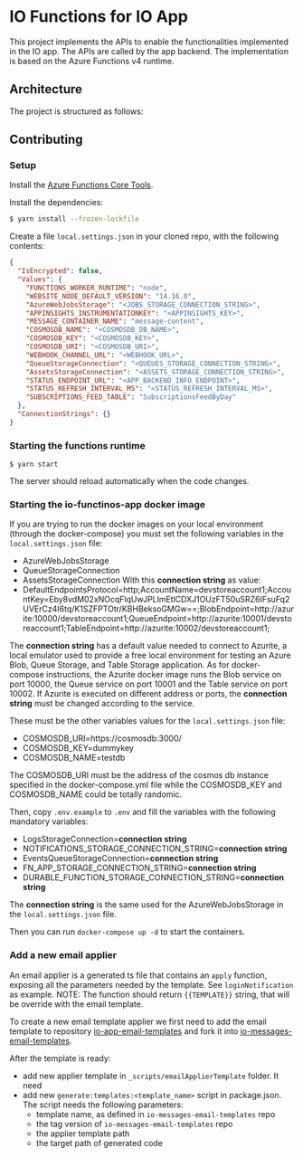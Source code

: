 # IO Functions for IO App

This project implements the APIs to enable the functionalities implemented in
the IO app. The APIs are called by the app backend.
The implementation is based on the Azure Functions v4 runtime.

## Architecture

The project is structured as follows:

## Contributing

### Setup

Install the [Azure Functions Core Tools](https://github.com/Azure/azure-functions-core-tools).

Install the dependencies:

```bash
$ yarn install --frozen-lockfile
```

Create a file `local.settings.json` in your cloned repo, with the
following contents:

```json
{
  "IsEncrypted": false,
  "Values": {
    "FUNCTIONS_WORKER_RUNTIME": "node",
    "WEBSITE_NODE_DEFAULT_VERSION": "14.16.0",
    "AzureWebJobsStorage": "<JOBS_STORAGE_CONNECTION_STRING>",
    "APPINSIGHTS_INSTRUMENTATIONKEY": "<APPINSIGHTS_KEY>",
    "MESSAGE_CONTAINER_NAME": "message-content",
    "COSMOSDB_NAME": "<COSMOSDB_DB_NAME>",
    "COSMOSDB_KEY": "<COSMOSDB_KEY>",
    "COSMOSDB_URI": "<COSMOSDB_URI>",
    "WEBHOOK_CHANNEL_URL": "<WEBHOOK_URL>",
    "QueueStorageConnection": "<QUEUES_STORAGE_CONNECTION_STRING>",
    "AssetsStorageConnection": "<ASSETS_STORAGE_CONNECTION_STRING>",
    "STATUS_ENDPOINT_URL": "<APP_BACKEND_INFO_ENDPOINT>",
    "STATUS_REFRESH_INTERVAL_MS": "<STATUS_REFRESH_INTERVAL_MS>",
    "SUBSCRIPTIONS_FEED_TABLE": "SubscriptionsFeedByDay"
  },
  "ConnectionStrings": {}
}
```
### Starting the functions runtime

```
$ yarn start
```

The server should reload automatically when the code changes.

### Starting the io-functinos-app docker image
If you are trying to run the docker images on your local environment (through the docker-compose) you must set the following variables in the `local.settings.json` file:
  * AzureWebJobsStorage
  * QueueStorageConnection
  * AssetsStorageConnection
With this **connection string** as value:
  * DefaultEndpointsProtocol=http;AccountName=devstoreaccount1;AccountKey=Eby8vdM02xNOcqFlqUwJPLlmEtlCDXJ1OUzFT50uSRZ6IFsuFq2UVErCz4I6tq/K1SZFPTOtr/KBHBeksoGMGw==;BlobEndpoint=http://azurite:10000/devstoreaccount1;QueueEndpoint=http://azurite:10001/devstoreaccount1;TableEndpoint=http://azurite:10002/devstoreaccount1;

The **connection string** has a default value needed to connect to Azurite, a local emulator used to provide a free local environment for testing an Azure Blob, Queue Storage, and Table Storage application.
As for docker-compose instructions, the Azurite docker image runs the Blob service on port 10000, the Queue service on port 10001 and the Table service on port 10002.
If Azurite is executed on different address or ports, the **connection string** must be changed according to the service.

These must be the other variables values for the `local.settings.json` file:
  * COSMOSDB_URI=https://cosmosdb:3000/
  * COSMOSDB_KEY=dummykey
  * COSMOSDB_NAME=testdb

The COSMOSDB_URI must be the address of the cosmos db instance specified in the docker-compose.yml file while the COSMOSDB_KEY and COSMOSDB_NAME could be totally randomic.

Then, copy `.env.example` to `.env` and fill the variables with the following mandatory variables:
 * LogsStorageConnection=**connection string**
 * NOTIFICATIONS_STORAGE_CONNECTION_STRING=**connection string**
 * EventsQueueStorageConnection=**connection string**
 * FN_APP_STORAGE_CONNECTION_STRING=**connection string**
 * DURABLE_FUNCTION_STORAGE_CONNECTION_STRING=**connection string**

The **connection string** is the same used for the AzureWebJobsStorage in the `local.settings.json` file.

Then you can run `docker-compose up -d` to start the containers.

### Add a new email applier

An email applier is a generated ts file that contains an `apply` function, exposing all the parameters needed by the template. See `loginNotification` as example.
NOTE: The function should return `{{TEMPLATE}}` string, that will be override with the email template.

To create a new email template applier we first need to add the email template to repository [io-app-email-templates](https://github.com/pagopa/io-app-email-templates) and fork it into [io-messages-email-templates](https://github.com/pagopa/io-messages-email-templates).

After the template is ready:

* add new applier template in `_scripts/emailApplierTemplate` folder. It need
* add new `generate:templates:<template_name>` script in package.json. The script needs the following parameters:
  * template name, as defined in `io-messages-email-templates` repo
  * the tag version of `io-messages-email-templates` repo
  * the applier template path
  * the target path of generated code

